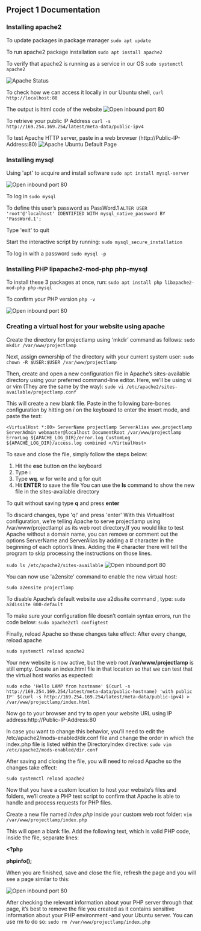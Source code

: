 ## Project 1 Documentation

### Installing apache2
To update packages in package manager
`sudo apt update`

To run apache2 package installation
`sudo apt install apache2`

To verify that apache2 is running as a service in our OS
`sudo systemctl apache2`

![Apache Status](./Apache_status.png)

To check how we can access it locally in our Ubuntu shell,
`curl http://localhost:80`

The output is html code of the website
![Open inbound port 80](./Open%20inbound%20port%2080.png)

To retrieve your public IP Address
`curl -s http://169.254.169.254/latest/meta-data/public-ipv4`

To test Apache HTTP server, paste in a web browser (http://Public-IP-Address:80)
![Apache Ubuntu Default Page](./Apache%20Ubuntu%20Default%20Page.png)


### Installing mysql
Using 'apt' to acquire and install software
`sudo apt install mysql-server`

![Open inbound port 80](./mysql-install.png)

To log in
`sudo mysql`


To define this user’s password as PassWord.1
`ALTER USER 'root'@'localhost' IDENTIFIED WITH mysql_native_password BY 'PassWord.1';`

Type 'exit' to quit

Start the interactive script by running:
`sudo mysql_secure_installation`

To log in with a password
`sudo mysql -p`

### Installing PHP lipapache2-mod-php php-mysql
To install these 3 packages at once, run:
`sudo apt install php libapache2-mod-php php-mysql`

To confirm your PHP version
`php -v`

![Open inbound port 80](./PHP-version.png)
### Creating a virtual host for your website using apache

Create the directory for projectlamp using ‘mkdir’ command as follows:
`sudo mkdir /var/www/projectlamp`

Next, assign ownership of the directory with your current system user:
`sudo chown -R $USER:$USER /var/www/projectlamp`

Then, create and open a new configuration file in Apache’s sites-available directory using your preferred command-line editor. Here, we’ll be using vi or vim (They are the same by the way):
`sudo vi /etc/apache2/sites-available/projectlamp.conf`

This will create a new blank file. Paste in the following bare-bones configuration by hitting on *i* on the keyboard to enter the insert mode, and paste the text:

`<VirtualHost *:80>
    ServerName projectlamp
    ServerAlias www.projectlamp 
    ServerAdmin webmaster@localhost
    DocumentRoot /var/www/projectlamp
    ErrorLog ${APACHE_LOG_DIR}/error.log
    CustomLog ${APACHE_LOG_DIR}/access.log combined
</VirtualHost>`

To save and close the file, simply follow the steps below:

1. Hit the **esc** button on the keyboard
2. Type **:**
3. Type **wq**. w for write and q for quit
4. Hit **ENTER** to save the file
You can use the **ls** command to show the new file in the sites-available directory

To quit without saving type **q** and press **enter**

To discard changes, type 'q!' and press 'enter'
With this VirtualHost configuration, we’re telling Apache to serve projectlamp using /var/www/projectlampl as its web root directory.If you would like to test Apache without a domain name, you can remove or comment out the options ServerName and ServerAlias by adding a # character in the beginning of each option’s lines. Adding the # character there will tell the program to skip processing the instructions on those lines.

`sudo ls /etc/apache2/sites-available`
![Open inbound port 80](./ls-Sitesavailable.png)

You can now use 'a2ensite' command to enable the new virtual host:

`sudo a2ensite projectlamp`

To disable Apache’s default website use a2dissite command , type:
`sudo a2dissite 000-default`

To make sure your configuration file doesn’t contain syntax errors, run the code below:
`sudo apache2ctl configtest`

Finally, reload Apache so these changes take effect: After every change, reload apache

`sudo systemctl reload apache2`

Your new website is now active, but the web root **/var/www/projectlamp** is still empty. Create an index.html file in that location so that we can test that the virtual host works as expected:

`sudo echo 'Hello LAMP from hostname' $(curl -s http://169.254.169.254/latest/meta-data/public-hostname) 'with public IP' $(curl -s http://169.254.169.254/latest/meta-data/public-ipv4) > /var/www/projectlamp/index.html`

Now go to your browser and try to open your website URL using IP address:http://Public-IP-Address:80

In case you want to change this behavior, you’ll need to edit the /etc/apache2/mods-enabled/dir.conf file and change the order in which the index.php file is listed within the DirectoryIndex directive:
`sudo vim /etc/apache2/mods-enabled/dir.conf`

After saving and closing the file, you will need to reload Apache so the changes take effect:

`sudo systemctl reload apache2`

Now that you have a custom location to host your website’s files and folders, we’ll create a PHP test script to confirm that Apache is able to handle and process requests for PHP files.

Create a new file named *index.php* inside your custom web root folder:
`vim /var/www/projectlamp/index.php`

This will open a blank file. Add the following text, which is valid PHP code, inside the file, separate lines:

**<?php**

**phpinfo();**

When you are finished, save and close the file, refresh the page and you will see a page similar to this:

![Open inbound port 80](./Phpscreen.png)

After checking the relevant information about your PHP server through that page, it’s best to remove the file you created as it contains sensitive information about your PHP environment -and your Ubuntu server. You can use rm to do so:
`sudo rm /var/www/projectlamp/index.php`

